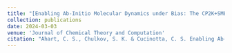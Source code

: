 ```yaml
---
title: "[Enabling Ab-Initio Molecular Dynamics under Bias: The CP2K+SMEAGOL Interface for Integrating Density Functional Theory and Non-Equilibrium Green Functions](https://doi.org/10.48550/arXiv.2406.11494)"
collection: publications
date: 2024-03-03
venue: 'Journal of Chemical Theory and Computation'
citation: "Ahart, C. S., Chulkov, S. K. & Cucinotta, C. S. Enabling Ab-Initio Molecular Dynamics under Bias: The CP2K+SMEAGOL Interface for Integrating Density Functional Theory and Non-Equilibrium Green Functions. J. Chem. Theory Comput. 2024 (under review)."
---
```

